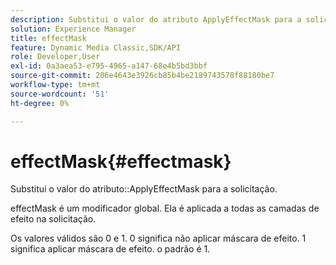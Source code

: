 ```yaml
---
description: Substitui o valor do atributo ApplyEffectMask para a solicitação.
solution: Experience Manager
title: effectMask
feature: Dynamic Media Classic,SDK/API
role: Developer,User
exl-id: 0a3aea53-e795-4965-a147-68e4b5bd3bbf
source-git-commit: 206e4643e3926cb85b4be2189743578f88180be7
workflow-type: tm+mt
source-wordcount: '51'
ht-degree: 0%

---
```


# effectMask{#effectmask}

Substitui o valor do atributo::ApplyEffectMask para a solicitação.

effectMask é um modificador global. Ela é aplicada a todas as camadas de efeito na solicitação.

Os valores válidos são 0 e 1. 0 significa não aplicar máscara de efeito. 1 significa aplicar máscara de efeito. o padrão é 1.

